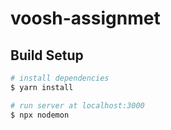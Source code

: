 # voosh-assignmet

## Build Setup

```bash
# install dependencies
$ yarn install

# run server at localhost:3000
$ npx nodemon

```